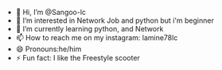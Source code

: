 - 👋 Hi, I’m @Sangoo-lc
- 👀 I’m interested in Network Job and python but i'm beginner 
- 🌱 I’m currently learning python, and Network
- 📫 How to reach me on my instagram: lamine78lc
- 😄 Pronouns:he/him
- ⚡ Fun fact: I like the Freestyle scooter 

<!---
Sangoo-lc/Sangoo-lc is a ✨ special ✨ repository because its `README.md` (this file) appears on your GitHub profile.
You can click the Preview link to take a look at your changes.
--->
